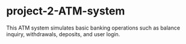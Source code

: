 # project-2-ATM-system
This ATM system simulates basic banking operations such as balance inquiry, withdrawals, deposits, and user login.
